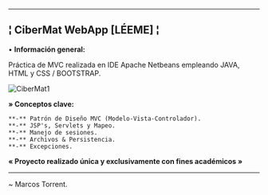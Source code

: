 --------------------------------------------------------
¦ CiberMat WebApp [LÉEME] ¦
--------------------------------------------------------

• **Información general:**

Práctica de MVC realizada en IDE Apache Netbeans empleando JAVA, HTML y CSS / BOOTSTRAP.

![CiberMat1](https://user-images.githubusercontent.com/101758311/195212894-ff581226-8f07-461b-b8f4-52a87de5b761.png)

  **» Conceptos clave:**

    **-** Patrón de Diseño MVC (Modelo-Vista-Controlador).
    **-** JSP's, Servlets y Mapeo.
    **-** Manejo de sesiones.
    **-** Archivos & Persistencia.
    **-** Excepciones.
    
**« Proyecto realizado única y exclusivamente con fines académicos »**
   
--------------------------------------------------------

~ Marcos Torrent.
